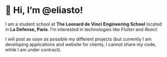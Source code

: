 
# 👋 Hi, I’m @eliasto! 
I am a student school at **The Leonard de Vinci Engineering School** located in **La Défense, Paris**.
I’m interested in technologies like *Flutter* and *React*. 

I will post as soon as possible my different projects (but currently I am developing applications and website for clients, I cannot share my code, while I am under contract).
